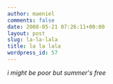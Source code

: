 ```yaml
---
author: maeniel
comments: false
date: 2008-05-21 07:26:11+00:00
layout: post
slug: la-la-lala
title: la la lala
wordpress_id: 57
---
```


_i might be poor but summer's free_
